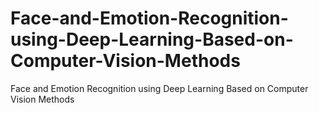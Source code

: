 # Face-and-Emotion-Recognition-using-Deep-Learning-Based-on-Computer-Vision-Methods
Face and Emotion Recognition using Deep Learning Based on Computer Vision Methods

